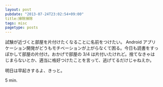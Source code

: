 ```yaml
---
layout: post
pubdate: "2013-07-24T23:02:54+09:00"
title:掃除掃除
tags: misc
pagetype: posts
---
```

試験が近づくと部屋を片付けたくなることに名前をつけたい。 Android アプリケーション開発がどうもモチベーションが上がらなくて困る。今日も読書をすっぽかして部屋の片付け。おかげで部屋の 3/4 は片付いたけれど。捨てなきゃはじまらないとか、適当に格好つけたことを言って、逃げてるだけじゃねえか。

明日は早起きするよ、きっと。

5 min.

